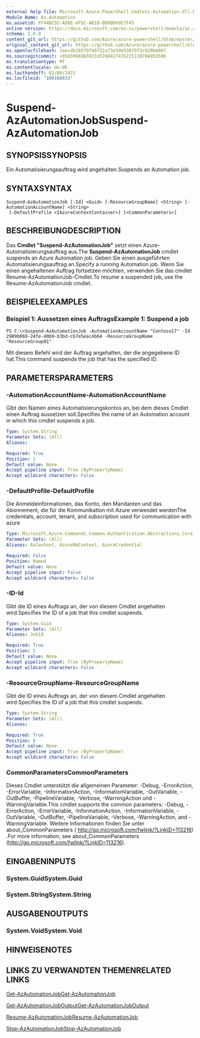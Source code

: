 ```yaml
---
external help file: Microsoft.Azure.PowerShell.Cmdlets.Automation.dll-Help.xml
Module Name: Az.Automation
ms.assetid: FF44BCD2-AD8E-4F5C-AB10-BD6BD69E7F45
online version: https://docs.microsoft.com/en-us/powershell/module/az.automation/suspend-azautomationjob
schema: 2.0.0
content_git_url: https://github.com/Azure/azure-powershell/blob/master/src/Automation/Automation/help/Suspend-AzAutomationJob.md
original_content_git_url: https://github.com/Azure/azure-powershell/blob/master/src/Automation/Automation/help/Suspend-AzAutomationJob.md
ms.openlocfilehash: 3aecdb18579f46722a73e3de538f5f3c929b606f
ms.sourcegitcommit: c05d3d669b5631e526841f47b22513d78495350b
ms.translationtype: MT
ms.contentlocale: de-DE
ms.lasthandoff: 02/09/2021
ms.locfileid: "100166833"
---
```

# <span data-ttu-id="f5b60-101">Suspend-AzAutomationJob</span><span class="sxs-lookup"><span data-stu-id="f5b60-101">Suspend-AzAutomationJob</span></span>

## <span data-ttu-id="f5b60-102">SYNOPSIS</span><span class="sxs-lookup"><span data-stu-id="f5b60-102">SYNOPSIS</span></span>
<span data-ttu-id="f5b60-103">Ein Automatisierungsauftrag wird angehalten.</span><span class="sxs-lookup"><span data-stu-id="f5b60-103">Suspends an Automation job.</span></span>

## <span data-ttu-id="f5b60-104">SYNTAX</span><span class="sxs-lookup"><span data-stu-id="f5b60-104">SYNTAX</span></span>

```
Suspend-AzAutomationJob [-Id] <Guid> [-ResourceGroupName] <String> [-AutomationAccountName] <String>
 [-DefaultProfile <IAzureContextContainer>] [<CommonParameters>]
```

## <span data-ttu-id="f5b60-105">BESCHREIBUNG</span><span class="sxs-lookup"><span data-stu-id="f5b60-105">DESCRIPTION</span></span>
<span data-ttu-id="f5b60-106">Das **Cmdlet "Suspend-AzAutomationJob"** setzt einen Azure-Automatisierungsauftrag aus.</span><span class="sxs-lookup"><span data-stu-id="f5b60-106">The **Suspend-AzAutomationJob** cmdlet suspends an Azure Automation job.</span></span>
<span data-ttu-id="f5b60-107">Geben Sie einen ausgeführten Automatisierungsauftrag an.</span><span class="sxs-lookup"><span data-stu-id="f5b60-107">Specify a running Automation job.</span></span>
<span data-ttu-id="f5b60-108">Wenn Sie einen angehaltenen Auftrag fortsetzen möchten, verwenden Sie das cmdlet Resume-AzAutomationJob-Cmdlet.</span><span class="sxs-lookup"><span data-stu-id="f5b60-108">To resume a suspended job, use the Resume-AzAutomationJob cmdlet.</span></span>

## <span data-ttu-id="f5b60-109">BEISPIELE</span><span class="sxs-lookup"><span data-stu-id="f5b60-109">EXAMPLES</span></span>

### <span data-ttu-id="f5b60-110">Beispiel 1: Aussetzen eines Auftrags</span><span class="sxs-lookup"><span data-stu-id="f5b60-110">Example 1: Suspend a job</span></span>
```
PS C:\>Suspend-AzAutomationJob -AutomationAccountName "Contoso17" -Id 2989b069-24fe-40b9-b3bd-cb7e5eac4b64 -ResourceGroupName "ResourceGroup01"
```

<span data-ttu-id="f5b60-111">Mit diesem Befehl wird der Auftrag angehalten, der die angegebene ID hat.</span><span class="sxs-lookup"><span data-stu-id="f5b60-111">This command suspends the job that has the specified ID.</span></span>

## <span data-ttu-id="f5b60-112">PARAMETERS</span><span class="sxs-lookup"><span data-stu-id="f5b60-112">PARAMETERS</span></span>

### <span data-ttu-id="f5b60-113">-AutomationAccountName</span><span class="sxs-lookup"><span data-stu-id="f5b60-113">-AutomationAccountName</span></span>
<span data-ttu-id="f5b60-114">Gibt den Namen eines Automatisierungskontos an, bei dem dieses Cmdlet einen Auftrag aussetzen soll.</span><span class="sxs-lookup"><span data-stu-id="f5b60-114">Specifies the name of an Automation account in which this cmdlet suspends a job.</span></span>

```yaml
Type: System.String
Parameter Sets: (All)
Aliases:

Required: True
Position: 1
Default value: None
Accept pipeline input: True (ByPropertyName)
Accept wildcard characters: False
```

### <span data-ttu-id="f5b60-115">-DefaultProfile</span><span class="sxs-lookup"><span data-stu-id="f5b60-115">-DefaultProfile</span></span>
<span data-ttu-id="f5b60-116">Die Anmeldeinformationen, das Konto, den Mandanten und das Abonnement, die für die Kommunikation mit Azure verwendet werden</span><span class="sxs-lookup"><span data-stu-id="f5b60-116">The credentials, account, tenant, and subscription used for communication with azure</span></span>

```yaml
Type: Microsoft.Azure.Commands.Common.Authentication.Abstractions.Core.IAzureContextContainer
Parameter Sets: (All)
Aliases: AzContext, AzureRmContext, AzureCredential

Required: False
Position: Named
Default value: None
Accept pipeline input: False
Accept wildcard characters: False
```

### <span data-ttu-id="f5b60-117">-ID</span><span class="sxs-lookup"><span data-stu-id="f5b60-117">-Id</span></span>
<span data-ttu-id="f5b60-118">Gibt die ID eines Auftrags an, der von diesem Cmdlet angehalten wird.</span><span class="sxs-lookup"><span data-stu-id="f5b60-118">Specifies the ID of a job that this cmdlet suspends.</span></span>

```yaml
Type: System.Guid
Parameter Sets: (All)
Aliases: JobId

Required: True
Position: 2
Default value: None
Accept pipeline input: True (ByPropertyName)
Accept wildcard characters: False
```

### <span data-ttu-id="f5b60-119">-ResourceGroupName</span><span class="sxs-lookup"><span data-stu-id="f5b60-119">-ResourceGroupName</span></span>
<span data-ttu-id="f5b60-120">Gibt die ID eines Auftrags an, der von diesem Cmdlet angehalten wird.</span><span class="sxs-lookup"><span data-stu-id="f5b60-120">Specifies the ID of a job that this cmdlet suspends.</span></span>

```yaml
Type: System.String
Parameter Sets: (All)
Aliases:

Required: True
Position: 0
Default value: None
Accept pipeline input: True (ByPropertyName)
Accept wildcard characters: False
```

### <span data-ttu-id="f5b60-121">CommonParameters</span><span class="sxs-lookup"><span data-stu-id="f5b60-121">CommonParameters</span></span>
<span data-ttu-id="f5b60-122">Dieses Cmdlet unterstützt die allgemeinen Parameter: -Debug, -ErrorAction, -ErrorVariable, -InformationAction, -InformationVariable, -OutVariable, -OutBuffer, -PipelineVariable, -Verbose, -WarningAction und -WarningVariable.</span><span class="sxs-lookup"><span data-stu-id="f5b60-122">This cmdlet supports the common parameters: -Debug, -ErrorAction, -ErrorVariable, -InformationAction, -InformationVariable, -OutVariable, -OutBuffer, -PipelineVariable, -Verbose, -WarningAction, and -WarningVariable.</span></span> <span data-ttu-id="f5b60-123">Weitere Informationen finden Sie unter about_CommonParameters ( http://go.microsoft.com/fwlink/?LinkID=113216) .</span><span class="sxs-lookup"><span data-stu-id="f5b60-123">For more information, see about_CommonParameters (http://go.microsoft.com/fwlink/?LinkID=113216).</span></span>

## <span data-ttu-id="f5b60-124">EINGABEN</span><span class="sxs-lookup"><span data-stu-id="f5b60-124">INPUTS</span></span>

### <span data-ttu-id="f5b60-125">System.Guid</span><span class="sxs-lookup"><span data-stu-id="f5b60-125">System.Guid</span></span>

### <span data-ttu-id="f5b60-126">System.String</span><span class="sxs-lookup"><span data-stu-id="f5b60-126">System.String</span></span>

## <span data-ttu-id="f5b60-127">AUSGABEN</span><span class="sxs-lookup"><span data-stu-id="f5b60-127">OUTPUTS</span></span>

### <span data-ttu-id="f5b60-128">System.Void</span><span class="sxs-lookup"><span data-stu-id="f5b60-128">System.Void</span></span>

## <span data-ttu-id="f5b60-129">HINWEISE</span><span class="sxs-lookup"><span data-stu-id="f5b60-129">NOTES</span></span>

## <span data-ttu-id="f5b60-130">LINKS ZU VERWANDTEN THEMEN</span><span class="sxs-lookup"><span data-stu-id="f5b60-130">RELATED LINKS</span></span>

[<span data-ttu-id="f5b60-131">Get-AzAutomationJob</span><span class="sxs-lookup"><span data-stu-id="f5b60-131">Get-AzAutomationJob</span></span>](./Get-AzAutomationJob.md)

[<span data-ttu-id="f5b60-132">Get-AzAutomationJobOutput</span><span class="sxs-lookup"><span data-stu-id="f5b60-132">Get-AzAutomationJobOutput</span></span>](./Get-AzAutomationJobOutput.md)

[<span data-ttu-id="f5b60-133">Resume-AzAutomationJob</span><span class="sxs-lookup"><span data-stu-id="f5b60-133">Resume-AzAutomationJob</span></span>](./Resume-AzAutomationJob.md)

[<span data-ttu-id="f5b60-134">Stop-AzAutomationJob</span><span class="sxs-lookup"><span data-stu-id="f5b60-134">Stop-AzAutomationJob</span></span>](./Stop-AzAutomationJob.md)


